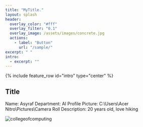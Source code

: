 ```yaml
---
title: "MyTitle."
layout: splash
header:
  overlay_color: "#fff"
  overlay_filter: "0.1"
  overlay_image: /assets/images/concrete.jpg
  actions:
    - label: "Button"
      url: "/sample/"
excerpt: " "
intro:
  - excerpt: ""
---
```


{% include feature_row id="intro" type="center" %}

## Title

Name: Asyraf
Department: AI
Profile Picture: C:\Users\Acer Nitro\Pictures\Camera Roll
Description: 20 years old, love hiking

![collegeofcomputing](/assets/images/collegeofcomputing.jpg)
